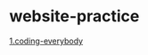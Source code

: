 # website-practice
<a href="https://gitbylee.github.io/website-practice/coding-everybody/index.html">1.coding-everybody</a>
